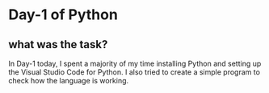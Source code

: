 # Day-1 of Python

## what was the task?

In Day-1 today, I spent a majority of my time installing Python and setting up the Visual Studio Code for Python. I also tried to create a simple program to check how the language is working.
